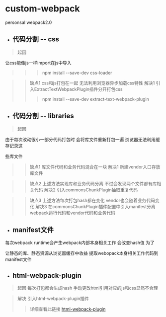 # custom-webpack
personsal webpack2.0

* ## 代码分割 -- css

> 起因 

让css能像js一样import在js中导入
>>> npm install --save-dev css-loader

>> 缺点1 css和js打包在一起 无法利用浏览器异步加载css特性
>> 解决1 引入ExtractTextWebpackPlugin插件分开打包css
>>> npm install --save-dev extract-text-webpack-plugin



* ## 代码分割 -- libraries
> 起因

由于每次改动很小一部分代码打包时 会将库文件重新打包一遍 浏览器无法利用缓存记录这

些库文件

>> 缺点1 库文件代码和业务代码混合在一块 
>> 解决1 新建vendor入口存放库文件

>> 缺点2 上述方法实现库和业务代码分离  不过会发现两个文件都有库相关代码
>> 解决2 引入commonsChunkPlugin抽取重复代码

>> 缺点3 上述方法每次打包hash都在变化 vendor也会随着业务代码变化
>> 解决3 在commonsChunkPlugin插件配置中引入manifest分离webpack运行代码和vendor代码和业务代码

* ## manifest文件
每次webpack runtime会产生webpack内部本身相关工作 会改变hash值  为了

让静态的库、静态资源从浏览器缓存中收益 提取webopack本身相关工作代码到manifest文件

* ## html-webpack-plugin
> 起因 每次打包都会生成hash 手动更改html引用对应的js和css显然不合理

> 解决 引入html-webpack-plugin插件 
>> 详细查看此链接 [html-webpack-plugin](https://segmentfault.com/a/1190000008590102)

